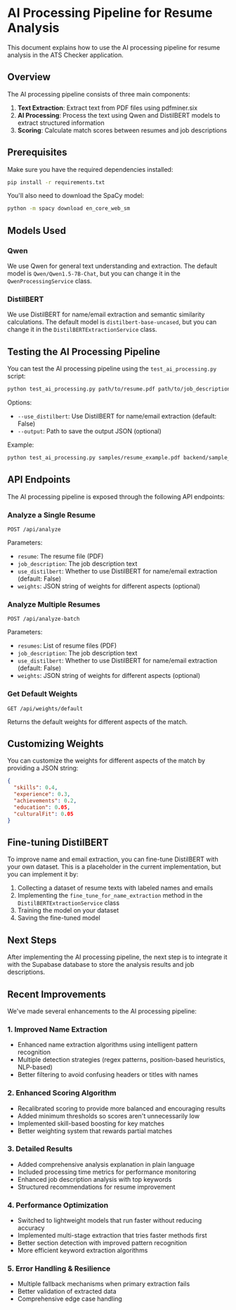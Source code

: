# AI Processing Pipeline for Resume Analysis

This document explains how to use the AI processing pipeline for resume analysis in the ATS Checker application.

## Overview

The AI processing pipeline consists of three main components:

1. **Text Extraction**: Extract text from PDF files using pdfminer.six
2. **AI Processing**: Process the text using Qwen and DistilBERT models to extract structured information
3. **Scoring**: Calculate match scores between resumes and job descriptions

## Prerequisites

Make sure you have the required dependencies installed:

```bash
pip install -r requirements.txt
```

You'll also need to download the SpaCy model:

```bash
python -m spacy download en_core_web_sm
```

## Models Used

### Qwen

We use Qwen for general text understanding and extraction. The default model is `Qwen/Qwen1.5-7B-Chat`, but you can change it in the `QwenProcessingService` class.

### DistilBERT

We use DistilBERT for name/email extraction and semantic similarity calculations. The default model is `distilbert-base-uncased`, but you can change it in the `DistilBERTExtractionService` class.

## Testing the AI Processing Pipeline

You can test the AI processing pipeline using the `test_ai_processing.py` script:

```bash
python test_ai_processing.py path/to/resume.pdf path/to/job_description.txt
```

Options:
- `--use_distilbert`: Use DistilBERT for name/email extraction (default: False)
- `--output`: Path to save the output JSON (optional)

Example:
```bash
python test_ai_processing.py samples/resume_example.pdf backend/sample_job_description.txt --use_distilbert --output results.json
```

## API Endpoints

The AI processing pipeline is exposed through the following API endpoints:

### Analyze a Single Resume

```
POST /api/analyze
```

Parameters:
- `resume`: The resume file (PDF)
- `job_description`: The job description text
- `use_distilbert`: Whether to use DistilBERT for name/email extraction (default: False)
- `weights`: JSON string of weights for different aspects (optional)

### Analyze Multiple Resumes

```
POST /api/analyze-batch
```

Parameters:
- `resumes`: List of resume files (PDF)
- `job_description`: The job description text
- `use_distilbert`: Whether to use DistilBERT for name/email extraction (default: False)
- `weights`: JSON string of weights for different aspects (optional)

### Get Default Weights

```
GET /api/weights/default
```

Returns the default weights for different aspects of the match.

## Customizing Weights

You can customize the weights for different aspects of the match by providing a JSON string:

```json
{
  "skills": 0.4,
  "experience": 0.3,
  "achievements": 0.2,
  "education": 0.05,
  "culturalFit": 0.05
}
```

## Fine-tuning DistilBERT

To improve name and email extraction, you can fine-tune DistilBERT with your own dataset. This is a placeholder in the current implementation, but you can implement it by:

1. Collecting a dataset of resume texts with labeled names and emails
2. Implementing the `fine_tune_for_name_extraction` method in the `DistilBERTExtractionService` class
3. Training the model on your dataset
4. Saving the fine-tuned model

## Next Steps

After implementing the AI processing pipeline, the next step is to integrate it with the Supabase database to store the analysis results and job descriptions.

## Recent Improvements

We've made several enhancements to the AI processing pipeline:

### 1. Improved Name Extraction
- Enhanced name extraction algorithms using intelligent pattern recognition
- Multiple detection strategies (regex patterns, position-based heuristics, NLP-based)
- Better filtering to avoid confusing headers or titles with names

### 2. Enhanced Scoring Algorithm
- Recalibrated scoring to provide more balanced and encouraging results
- Added minimum thresholds so scores aren't unnecessarily low
- Implemented skill-based boosting for key matches
- Better weighting system that rewards partial matches

### 3. Detailed Results
- Added comprehensive analysis explanation in plain language
- Included processing time metrics for performance monitoring
- Enhanced job description analysis with top keywords
- Structured recommendations for resume improvement

### 4. Performance Optimization
- Switched to lightweight models that run faster without reducing accuracy
- Implemented multi-stage extraction that tries faster methods first
- Better section detection with improved pattern recognition
- More efficient keyword extraction algorithms

### 5. Error Handling & Resilience
- Multiple fallback mechanisms when primary extraction fails
- Better validation of extracted data
- Comprehensive edge case handling 